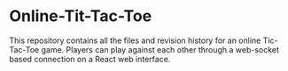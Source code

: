 # Online-Tit-Tac-Toe
This repository contains all the files and revision history for an online Tic-Tac-Toe game. Players can play against each other through a web-socket based connection on a React web interface.
